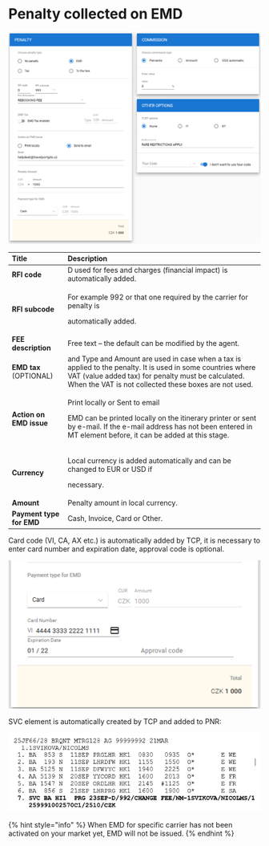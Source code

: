 # Penalty collected on EMD

![](../../../.gitbook/assets/image%20%2888%29.png)

<table>
  <thead>
    <tr>
      <th style="text-align:left">Title</th>
      <th style="text-align:left">Description</th>
    </tr>
  </thead>
  <tbody>
    <tr>
      <td style="text-align:left"><b>RFI code</b>
      </td>
      <td style="text-align:left">D used for fees and charges (financial impact) is automatically added.</td>
    </tr>
    <tr>
      <td style="text-align:left"><b>RFI subcode</b>
      </td>
      <td style="text-align:left">
        <p>For example 992 or that one required by the carrier for penalty is</p>
        <p>automatically added.</p>
      </td>
    </tr>
    <tr>
      <td style="text-align:left"><b>FEE description</b>
      </td>
      <td style="text-align:left">Free text &#x2013; the default can be modified by the agent.</td>
    </tr>
    <tr>
      <td style="text-align:left"><b>EMD tax</b> (OPTIONAL)</td>
      <td style="text-align:left">and Type and Amount are used in case when a tax is applied to the penalty.
        It is used in some countries where VAT (value added tax) for penalty must
        be calculated. When the VAT is not collected these boxes are not used.</td>
    </tr>
    <tr>
      <td style="text-align:left"><b>Action on EMD issue</b> 
      </td>
      <td style="text-align:left">
        <p>Print locally or Sent to email</p>
        <p>EMD can be printed locally on the itinerary printer or sent by e-mail.
          If the e-mail address has not been entered in MT element before, it can
          be added at this stage.</p>
      </td>
    </tr>
    <tr>
      <td style="text-align:left"><b>Currency</b>
      </td>
      <td style="text-align:left">
        <p>Local currency is added automatically and can be changed to EUR or USD
          if</p>
        <p>necessary.</p>
      </td>
    </tr>
    <tr>
      <td style="text-align:left"><b>Amount</b>
      </td>
      <td style="text-align:left">Penalty amount in local currency.</td>
    </tr>
    <tr>
      <td style="text-align:left"><b>Payment type for EMD</b>
      </td>
      <td style="text-align:left">Cash, Invoice, Card or Other.</td>
    </tr>
  </tbody>
</table>

Card code \(VI, CA, AX etc.\) is automatically added by TCP, it is necessary to enter card number and expiration date, approval code is optional.

![](../../../.gitbook/assets/image%20%2848%29.png)

SVC element is automatically created by TCP and added to PNR: 

![](../../../.gitbook/assets/image%20%2855%29.png)

{% hint style="info" %}
When EMD for specific carrier has not been activated on your market yet, EMD will not be issued.
{% endhint %}

